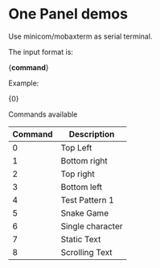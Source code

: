 # One Panel demos

Use minicom/mobaxterm as serial terminal.


The input format is:

{**command**}

Example:

{0}

Commands available

| Command |Description|
|---------|-----------|
|0|Top Left|
|1|Bottom right|
|2|Top right|
|3|Bottom left|
|4|Test Pattern 1|
|5|Snake Game|
|6|Single character|
|7|Static Text|
|8|Scrolling Text|



